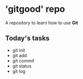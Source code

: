 # 'gitgood' repo

A repository to learn how to use **Git**

## Today's tasks

- git init
- git add
- git commit
- git status
- git log